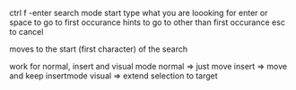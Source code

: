 ctrl f 		-enter search mode
start type what you are loooking for 
enter or space  to go to first occurance 
hints to go to other than first occurance
esc to cancel

moves to the start (first character) of the search 

work for normal, insert and visual mode
normal => just move
insert => move and keep insertmode
visual => extend selection to target
